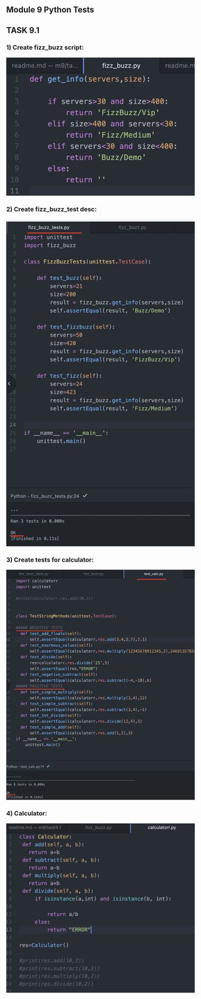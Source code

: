 ## Module 9 Python Tests
## TASK 9.1

### 1) Create fizz_buzz script:

![Image description](./img/3.png)

### 2) Create fizz_buzz_test desc:

![Image description](./img/2.png)

### 3) Create tests for calculator:

![Image description](./img/1.png)

### 4) Calculator:

![Image description](./img/4.png)

